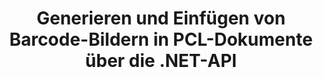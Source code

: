 ---
############################# Static ############################
layout: "auto-gen-gist"
draft: false
path: "de/assembly/net/barcode/pcl/"
otherformats: PDF HTML XPS TIFF MHTML TXT XAML EPUB SVG PS XML OXPS MD EML EMLX MSG 

############################# Head ############################
head_title: "Erstellen und fügen Sie Barcode-Bilder in Dokumenten und E-Mails über .NET hinzu"
head_description: "GroupDocs.Assembly .NET API ermöglicht Entwicklern das dynamische Generieren und Einfügen von Barcode-Bildern in Dokumente (PDF DOC, DOCX, RTF, XLSX, CSV, PPTX) und E-Mail-Nachrichten mit Leichtigkeit."

############################# Header ############################
title: "Generieren und Einfügen von Barcode-Bildern in PCL-Dokumente über die .NET-API"
description: "GroupDocs.Assembly .NET bietet vollständige Unterstützung für die dynamische Erstellung, Bearbeitung und Hinzufügung von Barcode-Bildern in PCL-Dokumenten mithilfe der C#- und VB.NET-API."

######################### Download Button #######################
button:
    enable: true

############################# About ############################
about:
    enable: true
    title: "Wie führe ich eine Barcode-Bildgenerierung in Dokumenten durch?"
    content: |
       Diese Seite hilft Benutzern zu verstehen und zu lernen, wie sie Barcode-Bilder dynamisch generieren und in ihre Dokumente und E-Mail-Nachrichten in C#, ASP.NET und anderen .NET-bezogenen Anwendungen einfügen. GroupDocs.Assembly .NET ist eine sehr leistungsfähige API, die Benutzern die Möglichkeit gibt, Berichte in vielen führenden Dateiformaten innerhalb ihrer eigenen .NET-Anwendungen ohne externe Abhängigkeiten zu automatisieren und zu generieren. Es unterstützt einige sehr gängige Dateiformate wie PDF, HTML, Outlook-E-Mail, Microsoft Office Word, Excel-Arbeitsblätter, PowerPoint-Präsentationen und Folien. Es unterstützt vollständig einige gängige lineare und 2D-Barcode-Symbologien. Sie können auch die Barcode-Bildgröße, die Vorder- und Rückseitenfarben, die Schriftart und die Platzierung des Barcode-Textes, die Auflösung des Barcode-Bildes und mehr ganz einfach anpassen. Es unterstützt auch die Erstellung benutzerdefinierter Dokumente aus Vorlagen und erhaltenen Daten aus verschiedenen Quellen wie Datenbanken, XML, JSON, OData, Objekten und mehr. 

############################# content ############################
steps:
    enable: true
    block:
    - title_left: "Barcode-Generierung in PCL-Dokumenten über .NET"
      content_left: |
       GroupDocs.Assembly .NET bietet vollständige Unterstützung für das Hinzufügen und Verwalten von Barcodes in PCL-Dokumenten. Das folgende C# .NET-Codebeispiel zeigt, wie Barcodebilder generiert und in ein PCL-Dokument eingefügt werden. 

      title_right: "So verwenden Sie Barcode-Bilder in PCL"
      content_right: |
        * Erstellen Sie eine Instanz von [DocumentAssembler](https://apireference.groupdocs.com/assembly/net/groupdocs.assembly/documentassembler) 
        * Rufen Sie die Methode [AssembleDocument](https://apireference.groupdocs.com/assembly/net/groupdocs.assembly.documentassembler/assembledocument/methods/1) mit den folgenden Parametern auf
            * Stream, um ein Vorlagendokument zu lesen.
            * Stream, um das resultierende Dokument zu schreiben.
            * Zusätzliche Optionen zum Laden und Speichern von Dokumenten.
            * Informationen zu Datenquellenobjekten.

      gisthash: "8576f622912b355ce69966077033dcac"
      gistfile: "generate_barcodes_in_spreadsheets.cs"

    - title_left: "Legen Sie die Barcode-Bildauflösung in PCL über .NET fest"
      content_left: |
       GroupDocs.Assembly .NET bietet vollständige Unterstützung für das Hinzufügen und Verwalten von Barcodes in PCL-Dokumenten. Sie können die Barcode-Auflösung ganz einfach mit nur wenigen Codezeilen einstellen. Mit dem folgenden Code können Benutzer die horizontale und vertikale Auflösung auf 300 DPI einstellen. 

      title_right: "Verbesserte Barcode-Auflösung in PCL"
      content_right: |
        * Erstellen Sie eine Instanz von [DocumentAssembler](https://apireference.groupdocs.com/assembly/net/groupdocs.assembly/documentassembler) 
        * Rufen Sie die BarcodeSettings.Resolution-Methode auf, um die Auflösung des Barcodebilds auf 300 DPI festzulegen. 

      gisthash: "9d8d743bd67b4bce5a4a7f1250deef26"
      gistfile: "set_barcode_image_resolution.cs"
      

    - title_left: "System Anforderungen"
      content_left: |
        GroupDocs.Assembly .NET-APIs werden auf allen wichtigen Plattformen und Betriebssystemen unterstützt. Eine vollständige Anleitung zu den Systemanforderungen finden Sie unter [Systemanforderungen](https://docs.groupdocs.com/assembly/net/system-requirements/). Bevor Sie den folgenden Code ausführen, stellen Sie bitte sicher, dass die folgenden Voraussetzungen auf Ihrem installiert sind System:
         * Betriebssysteme: Microsoft Windows, Linux, MacOS
         * Entwicklungsumgebung: Visual Studio, Xamarin, MonoDevelop usw
         * Frameworks: .NET Framework, .NET Standard, .NET Core, Mono
         * Holen Sie sich die neueste Version der GroupDocs.Assembly .NET-APIs von [NuGet](https://www.nuget.org/packages/GroupDocs.Assembly/)
        
      title_right: "Warum GroupDocs.Assembly verwenden"
      content_right: |
         * Erlauben Sie Benutzern, benutzerdefinierte Dokumente aus Vorlagen zu erstellen.
         * Zum Erstellen und Automatisieren von Dokumenten ist keine zusätzliche Software erforderlich
         * Fähigkeit, ein Ausgabedokument basierend auf der Datenquelle zu generieren
         * Fügen Sie den Dokumentinhalt dynamisch in den Bericht ein
         * E-Mail-Anhänge dynamisch anhängen und Hyperlinks in Berichte einfügen
         * Automatisches Entfernen leerer Absätze
         * Volle Unterstützung für mehrere Datenformate
         * Unterstützung für dynamische E-Mail-Anhänge

demos:
    enable: true
        

more_formats:
    enable: true


back_to_top:
    enable: true
---